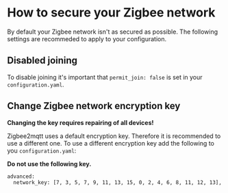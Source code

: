 # How to secure your Zigbee network
By default your Zigbee network isn't as secured as possible. The following settings are recommeded to apply to your configuration.

## Disabled joining
To disable joining it's important that `permit_join: false` is set in your `configuration.yaml`.

## Change Zigbee network encryption key
**Changing the key requires repairing of all devices!**

Zigbee2mqtt uses a default encryption key. Therefore it is recommended to use a different one.  To use a different encryption key add the following to you `configuration.yaml`:

**Do not use the following key.**
```
advanced:
  network_key: [7, 3, 5, 7, 9, 11, 13, 15, 0, 2, 4, 6, 8, 11, 12, 13],
```

